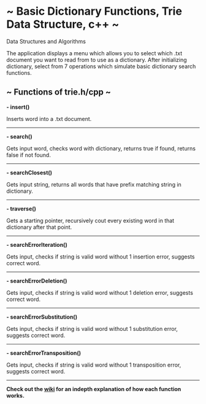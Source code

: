 # ~ Basic Dictionary Functions, Trie Data Structure, c++ ~
Data Structures and Algorithms

The application displays a menu which allows you to select which .txt document you want to read from to use as a dictionary. After initializing dictionary, select from 7 operations which simulate basic dictionary search functions.

## ~ Functions of trie.h/cpp ~

**- insert()**

Inserts word into a .txt document.
________________________________________________________________________________________________________________________________________
**- search()**

Gets input word, checks word with dictionary, returns true if found, returns false if not found.
________________________________________________________________________________________________________________________________________
**- searchClosest()**

Gets input string, returns all words that have prefix matching string in dictionary.
________________________________________________________________________________________________________________________________________
**- traverse()**

Gets a starting pointer, recursively cout every existing word in that dictionary after that point.
________________________________________________________________________________________________________________________________________
**- searchErrorIteration()**

Gets input, checks if string is valid word without 1 insertion error, suggests correct word.
________________________________________________________________________________________________________________________________________
**- searchErrorDeletion()**

Gets input, checks if string is valid word without 1 deletion error, suggests correct word.
________________________________________________________________________________________________________________________________________
**- searchErrorSubstitution()**

Gets input, checks if string is valid word without 1 substitution error, suggests correct word.
________________________________________________________________________________________________________________________________________
**- searchErrorTransposition()**

Gets input, checks if string is valid word without 1 transposition error, suggests correct word.
________________________________________________________________________________________________________________________________________

**Check out the [wiki](https://github.com/zacharytay1994/DSAAssignment/wiki) for an indepth explanation of how each function works.**
